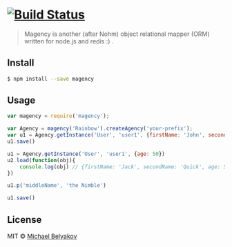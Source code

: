 #  [![Build Status](https://secure.travis-ci.org/mabel/magency.png?branch=master)](http://travis-ci.org/mabel/magency)

> Magency is another (after Nohm) object relational mapper (ORM) written for node.js and redis :) .


## Install

```sh
$ npm install --save magency
```


## Usage

```js
var magency = require('magency');

var Agency = magency('Rainbow').createAgency('your-prefix');
var u1 = Agency.getInstance('User', 'user1', {firstName: 'John', secondName: 'Smith'})
u1.save()

u1 = Agency.getInstance('User', 'user1', {age: 50})
u2.load(function(obj){
    console.log(obj) // {firstName: 'Jack', secondName: 'Quick', age: 50}
})

u1.p('middleName', 'the Nimble')

u1.save()


```


## License

MIT © [Michael Belyakov](http://yababay.ru)
